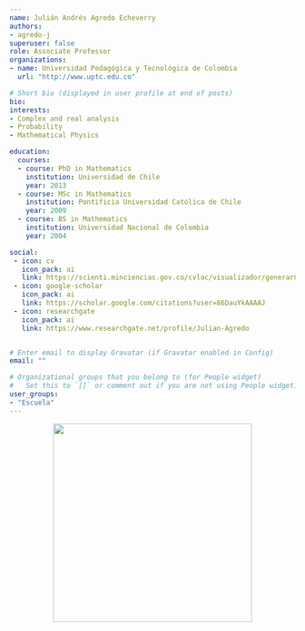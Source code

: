 ```yaml
---
name: Julián Andrés Agredo Echeverry
authors:
- agredo-j
superuser: false
role: Associate Professor
organizations:
- name: Universidad Pedagógica y Tecnológica de Colombia
  url: "http://www.uptc.edu.co"

# Short bio (displayed in user profile at end of posts)
bio: 
interests:
- Complex and real analysis
- Probability
- Mathematical Physics

education:
  courses:
  - course: PhD in Mathematics
    institution: Universidad de Chile
    year: 2013
  - course: MSc in Mathematics
    institution: Pontificia Universidad Católica de Chile
    year: 2009
  - course: BS in Mathematics
    institution: Universidad Nacional de Colombia
    year: 2004

social:
 - icon: cv
   icon_pack: ai
   link: https://scienti.minciencias.gov.co/cvlac/visualizador/generarCurriculoCv.do?cod_rh=0001567217
 - icon: google-scholar
   icon_pack: ai
   link: https://scholar.google.com/citations?user=86DauYkAAAAJ
 - icon: researchgate
   icon_pack: ai
   link: https://www.researchgate.net/profile/Julian-Agredo


# Enter email to display Gravatar (if Gravatar enabled in Config)
email: ""

# Organizational groups that you belong to (for People widget)
#   Set this to `[]` or comment out if you are not using People widget.
user_groups:
- "Escuela"
---
```



<center><img src="https://matematicas.netlify.app/img/gs/agrejo-j.png"  width="350"></center>

